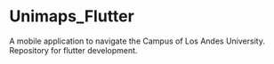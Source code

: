 # Unimaps_Flutter
A mobile application to navigate the Campus of Los Andes University. Repository for flutter development.
